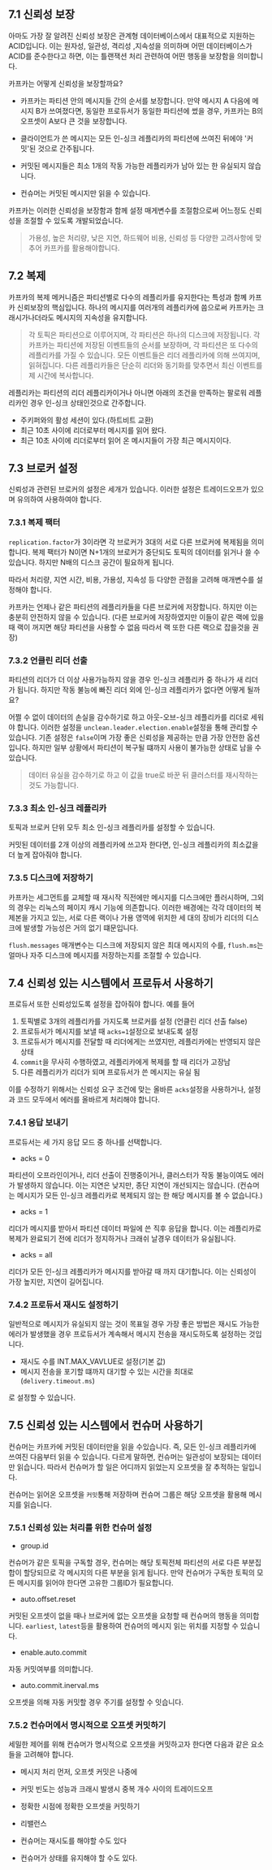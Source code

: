 ## 7.1 신뢰성 보장

아마도 가장 잘 알려진 신뢰성 보장은 관계형 데이터베이스에서 대표적으로 지원하는 ACID입니다. 이는 원자성, 일관성, 격리성 ,지속성을 의미하며 어떤 데이터베이스가 ACID를 준수한다고 하면, 이는 틀랜잭션 처리 관련하여 어떤 행동을 보장함을 의미합니다.

카프카는 어떻게 신뢰성을 보장할까요?

- 카프카는 파티션 안의 메시지들 간의 순서를 보장합니다. 만약 메시지 A 다음에 메시지 B가 쓰여졌다면, 동일한 프로듀서가 동일한 파티션에 썼을 경우, 카프카는 B의 오프셋이 A보다 큰 것을 보장합니다.

- 클라이언트가 쓴 메시지는 모든 인-싱크 레플리카의 파티션에 쓰여진 뒤에야 '커밋'된 것으로 간주됩니다. 

- 커밋된 메시지들은 최소 1개의 작동 가능한 레플리카가 남아 있는 한 유실되지 않습니다.

- 컨슈머는 커밋된 메시지만 읽을 수 있습니다.

카프카는 이러한 신뢰성을 보장함과 함께 설정 매게변수를 조절함으로써 어느정도 신뢰성을 조절할 수 있도록 개발되었습니다.

> 가용성, 높은 처리량, 낮은 지연, 하드웨어 비용, 신뢰성 등 다양한 고려사항에 맞추어 카프카를 활용해야합니다.

## 7.2 복제

카프카의 복제 메커니즘은 파티션별로 다수의 레플리카를 유지한다는 특성과 함꼐 카프카 신뢰보장의 핵심입니다. 하나의 메시지를 여러개의 레플리카에 씀으로써 카프카는 크래시가나더라도 메시지의 지속성을 유지합니다.

> 각 토픽은 파티션으로 이루어지며, 각 파티션은 하나의 디스크에 저장됩니다. 각 카프카는 파티션에 저장된 이벤트들의 순서를 보장하며, 각 파티션은 또 다수의 레플리카를 가질 수 있습니다. 모든 이벤트들은 리더 레플리카에 의해 쓰여지며, 읽혀집니다. 다른 레플리카들은 단순히 리더와 동기화를 맞추면서 최신 이벤트를 제 시간에 복사합니다.

레플리카는 파티션의 리더 레플리카이거나 아니면 아래의 조건을 만족하는 팔로워 레플리카인 경우 인-싱크 상태인것으로 간주합니다.

- 주키퍼와의 활성 세션이 있다.(하트비트 교환)
- 최근 10초 사이에 리더로부터 메시지를 읽어 왔다.
- 최근 10초 사이에 리더로부터 읽어 온 메시지들이 가장 최근 메시지이다.

## 7.3 브로커 설정

신뢰성과 관련된 브로커의 설정은 세개가 있습니다. 이러한 설정은 트레이드오프가 있으며 유의하여 사용하여야 합니다.


### 7.3.1 복제 팩터

`replication.factor`가 3이라면 각 브로커가 3대의 서로 다른 브로커에 복제됨을 의미합니다. 복제 팩터가 N이면 N+1개의 브로커가 중단되도 토픽의 데이터를 읽거나 쓸 수 있습니다. 하지만 N배의 디스크 공간이 필요하게 됩니다.

따라서 처리량, 지연 시간, 비용, 가용성, 지속성 등 다양한 관점을 고려해 매개변수를 설정해야 합니다.

카프카는 언제나 같은 파티션의 레플리카들을 다른 브로커에 저장합니다. 하지만 이는 충분히 안전하지 않을 수 있습니다. (다른 브로커에 저장하였지만 이들이 같은 랙에 있을 때 랙이 꺼지면 해당 파티션을 사용할 수 없음 따라서 랙 또한 다른 랙으로 잡을것을 권장)

### 7.3.2 언클린 리더 선출

파티션의 리더가 더 이상 사용가능하지 않을 경우 인-싱크 레플리카 중 하나가 새 리더가 됩니다. 하지만 작동 불능에 빠진 리더 외에 인-싱크 레플리카가 없다면 어떻게 될까요?

어쩔 수 없이 데이터의 손실을 감수하기로 하고 아웃-오브-싱크 레플리카를 리더로 세워야 합니다. 이러한 설정을 `unclean.leader.election.enable`설정을 통해 관리할 수 있습니다. 기존 설정은 `false`이며 가장 좋은 신뢰성을 제공하는 만큼 가장 안전한 옵션입니다. 하지만 일부 상황에서 파티션이 복구될 떄까지 사용이 불가능한 상태로 남을 수 있습니다. 

> 데이터 유실을 감수하기로 하고 이 값을 true로 바꾼 뒤 클러스터를 재시작하는 것도 가능합니다.


### 7.3.3 최소 인-싱크 레플리카

토픽과 브로커 단위 모두 최소 인-싱크 레플리카를 설정할 수 있습니다.

커밋된 데이터를 2개 이상의 레플리카에 쓰고자 한다면, 인-싱크 레플리카의 최소값을 더 높게 잡아줘야 합니다. 

### 7.3.5 디스크에 저장하기

카프카는 세그먼트를 교체할 때 재시작 직전에만 메시지를 디스크에만 플러시하며, 그외의 경우는 리눅스의 페이지 캐시 기능에 의존합니다. 이러한 배경에는 각각 데이터의 복제본을 가지고 있는, 서로 다른 랙이나 가용 영역에 위치한 세 대의 장비가 리더의 디스크에 발생할 가능성은 거의 없기 떄문입니다.

`flush.messages` 매개변수는 디스크에 저장되지 않은 최대 메시지의 수를, `flush.ms`는 얼마나 자주 디스크에 메시지를 저장하는지를 조절할 수 있습니다.

## 7.4 신뢰성 있는 시스템에서 프로듀서 사용하기

프로듀서 또한 신뢰성있도록 설정을 잡아줘야 합니다. 예를 들어

1. 토픽별로 3개의 레플리카를 가지도록 브로커를 설정 (언클린 리더 선출 false)
2. 프로듀서가 메시지를 보낼 때 `acks=1`설정으로 보내도록 설정
3. 프로듀서가 메시지를 전달할 때 리더에게는 쓰였지만, 레플리카에는 반영되지 않은 상태
4. `commit`을 무사히 수행하였고, 레플리카에게 복제를 할 때 리더가 고장남
5. 다른 레플리카가 리더가 되며 프로듀서가 쓴 메시지는 유실 됨

이를 수정하기 위해서는 신뢰성 요구 조건에 맞는 올바른 `acks`설정을 사용하거나, 설정과 코드 모두에서 에러를 올바르게 처리해야 합니다.

### 7.4.1 응답 보내기

프로듀서는 세 가지 응답 모드 중 하나를 선택합니다.

- acks = 0

파티션이 오프라인이거나, 리더 선출이 진행중이거나, 클러스터가 작동 불능이여도 에러가 발생하지 않습니다. 이는 지연은 낮지만, 종단 지연이 개선되지는 않습니다. (컨슈머는 메시지가 모든 인-싱크 레플리카로 복제되지 않는 한 해당 메시지를 볼 수 없습니다.)

- acks = 1

리더가 메시지를 받아서 파티션 데이터 파일에 쓴 직후 응답을 합니다. 이는 레플리카로 복제가 완료되기 전에 리더가 정지하거나 크래쉬 날경우 데이터가 유실됩니다. 

- acks = all

리더가 모든 인-싱크 레플리카가 메시지를 받아갈 때 까지 대기합니다. 이는 신뢰성이 가장 높지만, 지연이 길어집니다.

### 7.4.2 프로듀서 재시도 설정하기

일반적으로 메시지가 유실되지 않는 것이 목표일 경우 가장 좋은 방법은 재시도 가능한 에러가 발생했을 경우 프로듀서가 계속해서 메시지 전송을 재시도하도록 설정하는 것입니다. 

- 재시도 수를 INT.MAX_VAVLUE로 설정(기본 값)
- 메시지 전송을 포기할 떄까지 대기할 수 있는 시간을 최대로(`delivery.timeout.ms`)

로 설정할 수 있습니다. 

## 7.5 신뢰성 있는 시스템에서 컨슈머 사용하기

컨슈머는 카프카에 커밋된 데이터만을 읽을 수있습니다. 즉, 모든 인-싱크 레플리카에 쓰여진 다음부터 읽을 수 있습니다. 다르게 말하면, 컨슈머는 일관성이 보장되는 데이터만 읽습니다. 따라서 컨슈머가 할 일은 어디까지 읽었는지 오프셋을 잘 추적하는 일입니다.

컨슈머는 읽어온 오프셋을 `커밋`통해 저장하며 컨슈머 그룹은 해당 오프셋을 활용해 메시지를 읽습니다.


### 7.5.1 신뢰성 있는 처리를 위한 컨슈머 설정

- group.id

컨슈머가 같은 토픽을 구독할 경우, 컨슈머는 해당 토픽전체 파티션의 서로 다른 부분집합이 할당되므로 각 메시지의 다른 부분을 읽게 됩니다. 만약 컨슈머가 구독한 토픽의 모든 메시지를 읽어야 한다면 고유한 그룹ID가 필요합니다.

- auto.offset.reset

커밋된 오프셋이 없을 때나 브로커에 없는 오프셋을 요청할 때 컨슈머의 행동을 의미합니다. `earliest`, `latest`등을 활용하여 컨슈머의 메시지 읽는 위치를 지정할 수 있습니다.

- enable.auto.commit

자동 커밋여부를 의미합니다. 

- auto.commit.inerval.ms

오프셋을 의해 자동 커밋할 경우 주기를 설정할 수 잇습니다.

### 7.5.2 컨슈머에서 명시적으로 오프셋 커밋하기

세밀한 제어를 위해 컨슈머가 명시적으로 오프셋을 커밋하고자 한다면 다음과 같은 요소들을 고려해야 합니다.

- 메시지 처리 먼저, 오프셋 커밋은 나중에

- 커밋 빈도는 성능과 크래시 발생시 중복 개수 사이의 트레이드오프

- 정확한 시점에 정확한 오프셋을 커밋하기

- 리밸런스

- 컨슈머는 재시도를 해야할 수도 있다

- 컨슈머가 상태를 유지해야 할 수도 있다.






